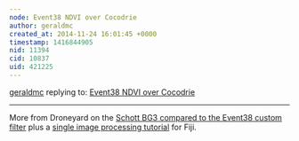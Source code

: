 ```yaml
---
node: Event38 NDVI over Cocodrie
author: geraldmc
created_at: 2014-11-24 16:01:45 +0000
timestamp: 1416844905
nid: 11394
cid: 10837
uid: 421225
---
```




[geraldmc](../profile/geraldmc) replying to: [Event38 NDVI over Cocodrie](../notes/cfastie/11-24-2014/event38-ndvi-over-cocodrie)

----
More from Droneyard on the [Schott BG3 compared to the Event38 custom filter](http://droneyard.com/2014/01/29/new-higher-performance-ndvi-cameras/) plus a [single image processing tutorial](http://event38.wikispaces.com/NDVI+Processing+in+Fiji) for Fiji. 